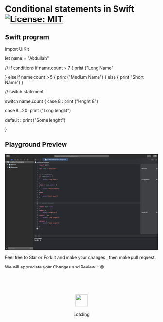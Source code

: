 # Conditional statements in Swift [![License: MIT](https://img.shields.io/badge/License-MIT-yellow.svg)](https://opensource.org/licenses/MIT)



## Swift program

import UIKit

let name = "Abdullah"


// if conditions
if name.count > 7
{
    print ("Long Name")

}
else if name.count > 5
{
    print ("Medium Name")
}
else
{
    print("Short Name")
}


// switch statement

switch name.count
{
case 8 :
    print ("lenght 8")
    
case 8...20:
    print ("Long lenght")
    
default :
    print ("Some lenght")

}


## Playground Preview


![GitHub Logo](png2.png)


Feel free to Star or Fork it and make your changes , then make pull request.

We will appreciate your Changes and Review it 😄

<div align="center">
	<br>
	<br>
	<br>
	<br>
	<img src="https://enterprise.github.com/assets/spinners/octocat-spinner-128-26a44333917854c6794d55eac947b1277fced54f1f60c5df5d93431db8753bc5.gif" width="40" height="40">
	<p>Loading</p>
	<br>
	<br>
	<br>
	<br>
</div>

